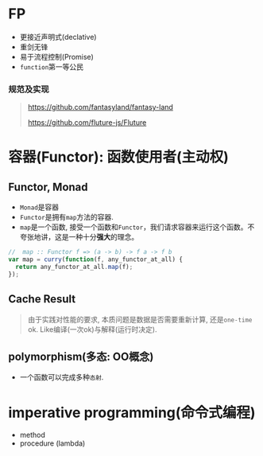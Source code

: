 # FP
- 更接近声明式(declative)
- 重剑无锋
- 易于流程控制(Promise)
- `function`第一等公民

### 规范及实现
> https://github.com/fantasyland/fantasy-land
> 
> https://github.com/fluture-js/Fluture

# 容器(Functor): 函数使用者(主动权)
## Functor, Monad
- `Monad`是容器
- `Functor`是拥有`map`方法的容器.
- `map`是一个函数, 接受一个函数和`Functor`，我们请求容器来运行这个函数。不夸张地讲，这是一种十分**强大**的理念。
```js
//  map :: Functor f => (a -> b) -> f a -> f b
var map = curry(function(f, any_functor_at_all) {
  return any_functor_at_all.map(f);
});
```

## Cache Result
> 由于实践对性能的要求, 本质问题是数据是否需要重新计算, 还是`one-time` ok. Like编译(一次ok)与解释(运行时决定).

## polymorphism(多态:  OO概念)
- 一个函数可以完成多种`态射`.

# imperative programming(命令式编程)
- method
- procedure (lambda)